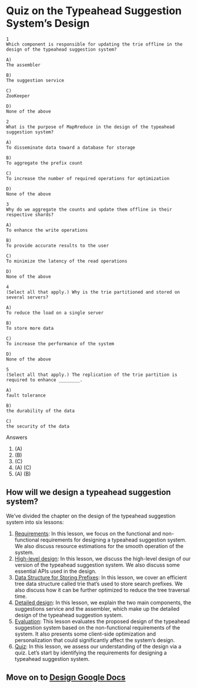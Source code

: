 # Quiz on the Typeahead Suggestion System’s Design
```
1
Which component is responsible for updating the trie offline in the design of the typeahead suggestion system?

A)
The assembler

B)
The suggestion service

C)
ZooKeeper

D)
None of the above
```

```
2
What is the purpose of MapRreduce in the design of the typeahead suggestion system?

A)
To disseminate data toward a database for storage

B)
To aggregate the prefix count

C)
To increase the number of required operations for optimization

D)
None of the above
```

```
3
Why do we aggregate the counts and update them offline in their respective shards?

A)
To enhance the write operations

B)
To provide accurate results to the user

C)
To minimize the latency of the read operations

D)
None of the above
```

```
4
(Select all that apply.) Why is the trie partitioned and stored on several servers?

A)
To reduce the load on a single server

B)
To store more data

C)
To increase the performance of the system

D)
None of the above
```

```
5
(Select all that apply.) The replication of the trie partition is required to enhance ________.

A)
fault tolerance

B)
the durability of the data

C)
the security of the data
```

Answers
1. (A)
2. (B)
3. (C)
4. (A) (C)
5. (A) (B)


## How will we design a typeahead suggestion system?
We’ve divided the chapter on the design of the typeahead suggestion system into six lessons:

1. [Requirements](../Requirements%20of%20the%20Typeahead%20Suggestion%20System’s%20Design/): In this lesson, we focus on the functional and non-functional requirements for designing a typeahead suggestion system. We also discuss resource estimations for the smooth operation of the system.
2. [High-level design](../High-level%20Design%20of%20the%20Typeahead%20Suggestion%20System/): In this lesson, we discuss the high-level design of our version of the typeahead suggestion system. We also discuss some essential APIs used in the design.
3. [Data Structure for Storing Prefixes](../Data%20Structure%20for%20Storing%20Prefixes/): In this lesson, we cover an efficient tree data structure called trie that’s used to store search prefixes. We also discuss how it can be further optimized to reduce the tree traversal time.
4. [Detailed design](../Detailed%20Design%20of%20the%20Typeahead%20Suggestion%20System/): In this lesson, we explain the two main components, the suggestions service and the assembler, which make up the detailed design of the typeahead suggestion system.
5. [Evaluation](../Evaluation%20of%20the%20Typeahead%20Suggestion%20System’s%20Design/): This lesson evaluates the proposed design of the typeahead suggestion system based on the non-functional requirements of the system. It also presents some client-side optimization and personalization that could significantly affect the system’s design.
6. [Quiz](../Quiz%20on%20the%20Typeahead%20Suggestion%20System’s%20Design/): In this lesson, we assess our understanding of the design via a quiz.
Let’s start by identifying the requirements for designing a typeahead suggestion system.


## Move on to [Design Google Docs](../../Design%20Collaborative%20Document%20Editing%20Service%20%20Google%20Docs/System%20Design%20Google%20Docs/)